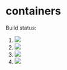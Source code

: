 # containers

Build status:

1. [![](https://github.com/somu-a/CS46Container/workflows/tests-BinaryTree/badge.svg)](https://github.com/somu-a/CS46Container/actions?query=workflow%3Atests-BinaryTree)
1. [![](https://github.com/somu-a/CS46Container/workflows/tests-BST/badge.svg)](https://github.com/somu-a/CS46Container/actions?query=workflow%3Atests-BST)
1. [![](https://github.com/somu-a/CS46Container/workflows/tests-AVLTree/badge.svg)](https://github.com/somu-a/CS46Container/actions?quefy=workflow%3Atests-AVLTree)
1. [![](https://github.com/somu-a/CS46Container/workflows/tests-Heap/badge.svg)](https://github.com/somu-a/CS46Container/actions?query=workflow%3Atests-Heap)
